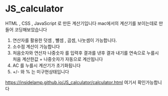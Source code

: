 # JS_calculator

HTML , CSS , JavaScript 로 만든 계산기입니다
mac에서의 계산기를 보이는데로 만들어 코딩해보았습니다

1. 연산자를 활용한 덧셈 , 뺼셈 , 곱셈, 나눗셈이 가능합니다.
2. 소수점 계산이 가능합니다
3. 처음숫자와 연산자 나중숫자 를 입력후 결과를 낸후
   결과 내기를 연속으로 누를시 처음 계산한값 + 나중숫자가 자동으로 계산됩니다
4. AC 를 누를시 계산기가 초기화됩니다
5. +/- 와 % 는 미구현상태입니다

https://insidelamp.github.io/JS_calculator/calculator.html  여기서 확인가능합니다
